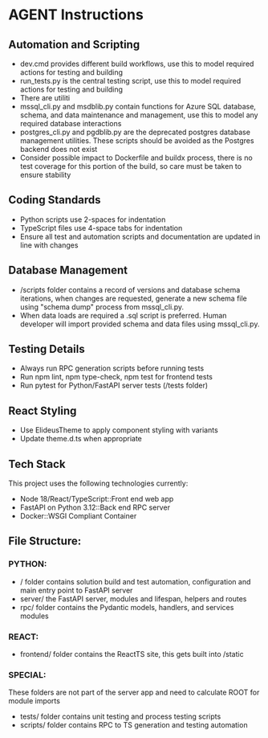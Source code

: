 # AGENT Instructions

## Automation and Scripting
- dev.cmd provides different build workflows, use this to model required actions for testing and building
- run_tests.py is the central testing script, use this to model required actions for testing and building
- There are utiliti
- mssql_cli.py and msdblib.py contain functions for Azure SQL database, schema, and data maintenance and management, use this to model any required database interactions
- postgres_cli.py and pgdblib.py are the deprecated postgres database management utilities. These scripts should be avoided as the Postgres backend does not exist
- Consider possible impact to Dockerfile and buildx process, there is no test coverage for this portion of the build, so care must be taken to ensure stability

## Coding Standards
- Python scripts use 2-spaces for indentation
- TypeScript files use 4-space tabs for indentation
- Ensure all test and automation scripts and documentation are updated in line with changes

## Database Management
- /scripts folder contains a record of versions and database schema iterations, when changes are requested, generate a new schema file using "schema dump" process from mssql_cli.py.
- When data loads are required a .sql script is preferred. Human developer will import provided schema and data files using mssql_cli.py.

## Testing Details
- Always run RPC generation scripts before running tests
- Run npm lint, npm type-check, npm test for frontend tests
- Run pytest for Python/FastAPI server tests (/tests folder)

## React Styling
- Use ElideusTheme to apply component styling with variants
- Update theme.d.ts when appropriate

## Tech Stack
This project uses the following technologies currently:
- Node 18/React/TypeScript::Front end web app
- FastAPI on Python 3.12::Back end RPC server
- Docker::WSGI Compliant Container

## File Structure:
### **PYTHON:**
- / folder contains solution build and test automation, configuration and main entry point to FastAPI server
- server/ the FastAPI server, modules and lifespan, helpers and routes
- rpc/ folder contains the Pydantic models, handlers, and services modules
### **REACT:**
- frontend/ folder contains the ReactTS site, this gets built into /static
### **SPECIAL:**
These folders are not part of the server app and need to calculate ROOT for module imports
- tests/ folder contains unit testing and process testing scripts
- scripts/ folder contains RPC to TS generation and testing automation


